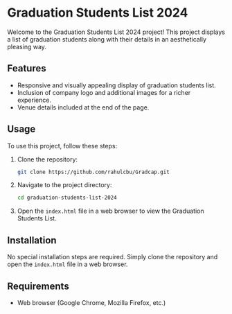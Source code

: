 # Graduation Students List 2024

Welcome to the Graduation Students List 2024 project! This project displays a list of graduation students along with their details in an aesthetically pleasing way.


## Features

- Responsive and visually appealing display of graduation students list.
- Inclusion of company logo and additional images for a richer experience.
- Venue details included at the end of the page.

## Usage

To use this project, follow these steps:

1. Clone the repository:

    ```bash
    git clone https://github.com/rahulcbu/Gradcap.git
    ```

2. Navigate to the project directory:

    ```bash
    cd graduation-students-list-2024
    ```

3. Open the `index.html` file in a web browser to view the Graduation Students List.

## Installation

No special installation steps are required. Simply clone the repository and open the `index.html` file in a web browser.

## Requirements

- Web browser (Google Chrome, Mozilla Firefox, etc.)

